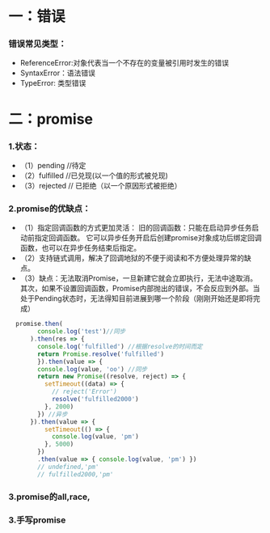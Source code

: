 # 一：错误
  ### 错误常见类型：
  - ReferenceError:对象代表当一个不存在的变量被引用时发生的错误
  - SyntaxError：语法错误
  - TypeError: 类型错误

# 二：promise
  ### 1.状态：
  - （1）pending //待定
  - （2）fulfilled //已兑现(以一个值的形式被兑现)
  - （3）rejected // 已拒绝（以一个原因形式被拒绝） 
  ### 2.promise的优缺点：
  - （1）指定回调函数的方式更加灵活：
  旧的回调函数：只能在启动异步任务启动前指定回调函数。
  它可以异步任务开启后创建promise对象成功后绑定回调函数，也可以在异步任务结束后指定。
  - （2）支持链式调用，解决了回调地狱的不便于阅读和不方便处理异常的缺点。
  - （3）缺点：无法取消Promise，一旦新建它就会立即执行，无法中途取消。其次，如果不设置回调函数，Promise内部抛出的错误，不会反应到外部。当处于Pending状态时，无法得知目前进展到哪一个阶段（刚刚开始还是即将完成）
  ```js
    promise.then(
          console.log('test')//同步
        ).then(res => {
          console.log('fulfilled') //根据resolve的时间而定
          return Promise.resolve('fulfilled')
          }).then(value => {
          console.log(value, 'oo') //同步
          return new Promise((resolve, reject) => {
            setTimeout((data) => { 
              // reject('Error')
              resolve('fulfilled2000')
            }, 2000)
          }) //异步
        }).then(value => {
            setTimeout(() => {
              console.log(value, 'pm')
            }, 5000)
          })
          .then(value => { console.log(value, 'pm') })
          // undefined,'pm'
          // fulfilled2000,'pm'
  ```
 ### 3.promise的all,race,
 ### 3.手写promise
